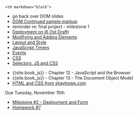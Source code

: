 	<td markdown="block">
<!-- 
* [](slides//.html)
* [](slides//.html)
-->

* go back over DOM slides
* [DOM Continued sample markup](code/dom-continued.html)
* reminder re: final project - milestone 1
* [Deployment on i6 (1st Draft)](homework/deploy.html)
* [Modifying and Adding Elements](slides/18/modifying-creating.html)
* [Layout and Style](slides/18/layout-style.html)
* [JavaScript Timers](slides/18/timers.html)
* [Events](slides/18/events.html)
* [CSS](slides/18/css.html)
* [Selectors, JS and CSS](slides/18/js-css.html)






</td>
	<td markdown="block">

* {{site.book_js}} - Chapter 12 - JavaScript and the Browser
* {{site.book_js}} - Chapter 13 - The Document Object Model
* [HTML and CSS from shayhowe.com](http://learn.shayhowe.com/html-css/getting-to-know-html/)

</td>
	<td markdown="block">

Due Tuesday, November 15th

* [Milestone #2 - Deployment and Form](final-project.html#milestone2)
* [Homework #7](homework/07.html)
</td>

